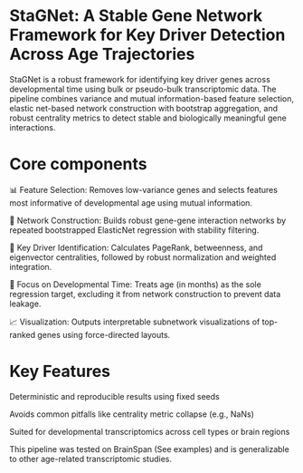 # StaGNet: A Stable Gene Network Framework for Key Driver Detection Across Age Trajectories

StaGNet is a robust framework for identifying key driver genes across developmental time using bulk or pseudo-bulk transcriptomic data. The pipeline combines variance and mutual information-based feature selection, elastic net-based network construction with bootstrap aggregation, and robust centrality metrics to detect stable and biologically meaningful gene interactions.


# Core components

📊 Feature Selection: Removes low-variance genes and selects features most informative of developmental age using mutual information.

🔁 Network Construction: Builds robust gene-gene interaction networks by repeated bootstrapped ElasticNet regression with stability filtering.

🧠 Key Driver Identification: Calculates PageRank, betweenness, and eigenvector centralities, followed by robust normalization and weighted integration.

🎯 Focus on Developmental Time: Treats age (in months) as the sole regression target, excluding it from network construction to prevent data leakage.

📈 Visualization: Outputs interpretable subnetwork visualizations of top-ranked genes using force-directed layouts.


# Key Features

Deterministic and reproducible results using fixed seeds

Avoids common pitfalls like centrality metric collapse (e.g., NaNs)

Suited for developmental transcriptomics across cell types or brain regions


This pipeline was tested on BrainSpan (See examples) and is generalizable to other age-related transcriptomic studies.
